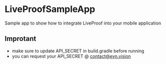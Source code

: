 # LiveProofSampleApp
Sample app to show how to integrate LiveProof into your mobile application

## Improtant
- make sure to update API_SECRET in build.gradle before running
- you can request your API_SECRET @ [contact@eyn.vision](mailto:contact@eyn.vision)